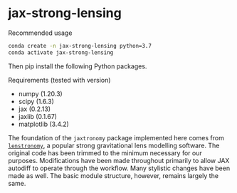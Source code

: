 # jax-strong-lensing

Recommended usage
```sh
conda create -n jax-strong-lensing python=3.7
conda activate jax-strong-lensing
```

Then pip install the following Python packages.

Requirements (tested with version)
- numpy (1.20.3)
- scipy (1.6.3)
- jax (0.2.13)
- jaxlib (0.1.67)
- matplotlib (3.4.2)


The foundation of the `jaxtronomy` package implemented here comes from [`lenstronomy`](https://github.com/sibirrer/lenstronomy), a popular strong
gravitational lens modelling software. The original code has been trimmed to the minimum necessary for our purposes. Modifications have been made throughout primarily to allow JAX autodiff to operate through the workflow. Many stylistic changes have been made as well. The basic module structure, however, remains largely the same.
